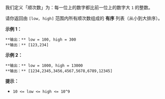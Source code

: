 我们定义「顺次数」为：每一位上的数字都比前一位上的数字大 `1` 的整数。

请你返回由 `[low, high]` 范围内所有顺次数组成的 **有序** 列表（从小到大排序）。



**示例 1：**

    
    
    **输出：** low = 100, high = 300
    **输出：** [123,234]
    

**示例 2：**

    
    
    **输出：** low = 1000, high = 13000
    **输出：** [1234,2345,3456,4567,5678,6789,12345]
    



**提示：**

  * `10 <= low <= high <= 10^9`

